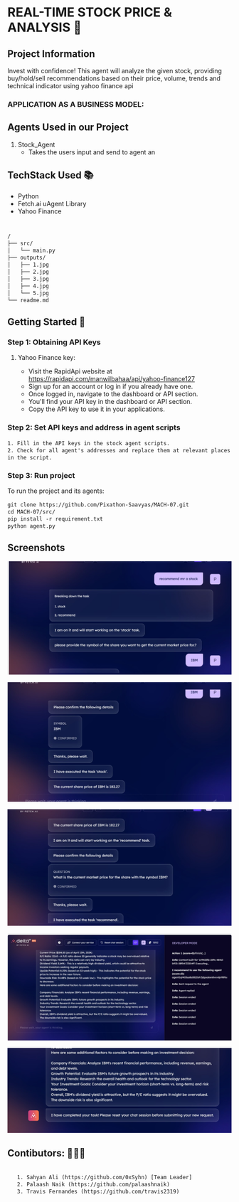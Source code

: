 
# REAL-TIME STOCK PRICE & ANALYSIS 🤑

## Project Information

Invest with confidence! This agent will analyze the given stock, providing buy/hold/sell recommendations based on their price, volume, trends and technical indicator using yahoo finance api

### APPLICATION AS A BUSINESS MODEL: 


 


## Agents Used in our Project

1. Stock_Agent
   - Takes the users input and send to agent an

## TechStack Used 📚

- Python
- Fetch.ai uAgent Library
- Yahoo Finance

#

```
/
├── src/
│   └── main.py
├── outputs/
│   ├── 1.jpg
│   ├── 2.jpg
│   ├── 3.jpg
│   ├── 4.jpg
│   └── 5.jpg
└── readme.md
```

## Getting Started 🚀

### Step 1: Obtaining API Keys

1. Yahoo Finance key:

   - Visit the RapidApi website at https://rapidapi.com/manwilbahaa/api/yahoo-finance127
   - Sign up for an account or log in if you already have one.
   - Once logged in, navigate to the dashboard or API section.
   - You'll find your API key in the dashboard or API section.
   - Copy the API key to use it in your applications.

### Step 2: Set API keys and address in agent scripts

    1. Fill in the API keys in the stock agent scripts.
    2. Check for all agent's addresses and replace them at relevant places in the script.

### Step 3: Run project

To run the project and its agents:

```
git clone https://github.com/Pixathon-Saavyas/MACH-07.git
cd MACH-07/src/
pip install -r requirement.txt 
python agent.py
```

## Screenshots

![App Screenshot](https://raw.githubusercontent.com/Pixathon-Saavyas/MACH-07/main/outputs/1.jpg?token=GHSAT0AAAAAACQA7QE4FTIJXHF6E3UEWC7OZQ2DQOQ)

![App Screenshot](https://raw.githubusercontent.com/Pixathon-Saavyas/MACH-07/main/outputs/2.jpg?token=GHSAT0AAAAAACQA7QE5QYYETODOLETXKL5CZQ2DQRQ)

![App Screenshot](https://raw.githubusercontent.com/Pixathon-Saavyas/MACH-07/main/outputs/3.jpg?token=GHSAT0AAAAAACQA7QE4IAWYMOCGCHNHXJ4GZQ2DQUA)

![App Screenshot](https://raw.githubusercontent.com/Pixathon-Saavyas/MACH-07/main/outputs/4.jpg?token=GHSAT0AAAAAACQA7QE5BGAGGOSBBBDVTQCWZQ2DQXA)

![App Screenshot](https://raw.githubusercontent.com/Pixathon-Saavyas/MACH-07/main/outputs/5.jpg?token=GHSAT0AAAAAACQA7QE42HN4K4P2DH73LCAIZQ2DQZQ)



## Contibutors: 👨🏻‍💻

```

   1. Sahyan Ali (https://github.com/0xSyhn) [Team Leader]
   2. Palaash Naik (https://github.com/palaashnaik)
   3. Travis Fernandes (https://github.com/travis2319)

```
